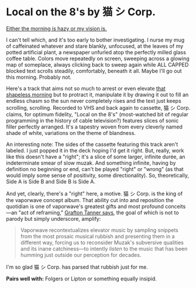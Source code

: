 # Local on the 8's by 猫 シ Corp.

[Either the morning is hazy or my vision is.](https://catsystemcorp.bandcamp.com/track/local-on-the-8s)

I can't tell which, and it's too early to bother investigating. I nurse my mug of caffeinated whatever and stare blankly, unfocused, at the leaves of my potted artificial plant, a newspaper unfurled atop the perfectly milled glass coffee table. Colors move repeatedly on screen, sweeping across a glowing map of someplace, always clicking back to sweep again while ALL CAPPED blocked text scrolls steadily, comfortably, beneath it all. Maybe I'll go out this morning. Probably not.

Here's a track that aims not so much to arrest or even elevate [that shapeless morning](https://youtu.be/QWFreS-4Er8) but to protract it, manipulate it by drawing it out to fill an endless chasm so the sun never completely rises and the text just keeps scrolling, scrolling. Recorded to VHS and back again to cassette, 猫 シ Corp. claims, for optimum fidelity, "Local on the 8's" (most-watched bit of regular programming in the history of cable television?) features slices of sonic filler perfectly arranged. It's a tapestry woven from every cleverly named shade of white, variations on the theme of blandness.

An interesting note: The sides of the cassette featuring this track aren't labeled. I just popped it in the deck hoping I'd get it right. But, really, work like this doesn't have a "right"; it's a slice of some larger, infinite durée, an indeterminate smear of slow muzak. And something infinite, having by definition no beginning or end, can't be played "right" or "wrong" (as that would imply some sense of positivity, some directionality). So, theoretically, Side A is Side B and Side B is Side A.

And yet, clearly, there's a "right" here, a motive. 猫 シ Corp. is the king of the vaporwave concept album. That ability cut into and reposition the quotidian is one of vaporwave's greatest gifts and most profound conceits—an "act of reframing," [Grafton Tanner says](https://www.johnhuntpublishing.com/zer0-books/our-books/babbling-corpse), the goal of which is not to parody but simply underscore, amplify:

> Vaporwave recontextualizes elevator music by sampling snippets from the most prosaic musical rubbish and presenting them in a different way, forcing us to reconsider Muzak's subversive qualities and its inane catchiness—to intently _listen_ to the music that has been humming just outside our perception for decades.

I'm so glad 猫 シ Corp. has parsed that rubbish just for me.

**Pairs well with:** Folgers or Lipton or something equally insipid.
